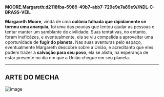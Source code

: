 **MOORE.Margareth:d2118fba-5989-49b7-abb7-729e9e7a89e9//NDL-C-BRASS-VEIL**

**Margareth Moore**, vinda de uma **colônia falhada que rápidamente se tornou uma anarquia**, foi uma das poucas que tentou ajudar as pessoas e tentar manter um samblante de civilidade. Suas tentativas, no entanto, foram ineficázes, e eventualmente, ela se viu compelida a aproveitar uma oportunidade de **fugir do planeta.** Nas suas aventuras pelo espaço, eventualmente Margareth descobre sobre a União, e acreditanto que eles podem trazer a **salvação para seu povo**, ela se alista, na esperança de estar presente no dia em que a União chegue em seu planeta.

---
## ARTE DO MECHA

![image](/mechs/Yucatani&Maggie.png)
